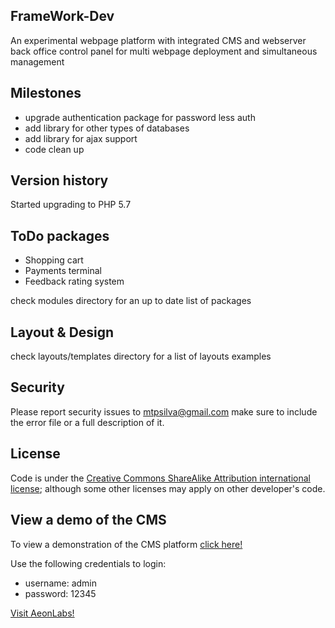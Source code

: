 ## FrameWork-Dev
An experimental webpage platform with integrated CMS and webserver back office control panel for multi webpage deployment and simultaneous management

## Milestones
- upgrade authentication package for password less auth
- add library for other types of databases
- add library for ajax support
- code clean up

## Version history
Started upgrading to PHP 5.7

## ToDo packages
- Shopping cart
- Payments terminal
- Feedback rating system

check modules directory for an up to date list of packages
## Layout & Design
check layouts/templates directory for a list of layouts examples 


## Security
Please report security issues to mtpsilva@gmail.com make sure to include the error file or a full description of it.

## License
Code is under the [Creative Commons ShareAlike Attribution international license](http://creativecommons.org/licenses/by-sa/4.0/); although some other licenses may apply on other developer's code.

## View a demo of the CMS
To view a demonstration of the CMS platform [click here!](http://aeonlabs.solutions/sitebuilder/index.php)

Use the following credentials to login:
- username: admin
- password: 12345


[Visit AeonLabs!](http://www.aeonlabs.solutions)
